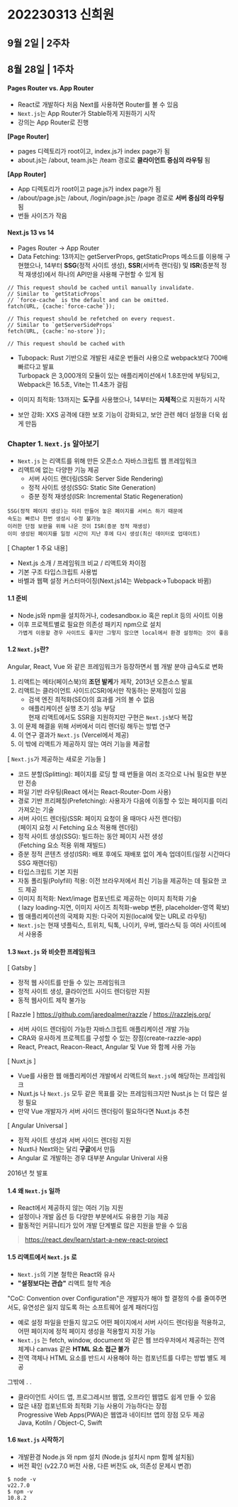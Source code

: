 # 202230313 신희원
## 9월 2일 | 2주차
## 8월 28일 | 1주차
#### **Pages Router vs. App Router**
* React로 개발하다 처음 Next를 사용하면 Router를 볼 수 있음
* `Next.js`는 App Router가 Stable하게 지원하기 시작
* 강의는 App Router로 진행

**[Page Router]**
* pages 디렉토리가 root이고, index.js가 index page가 됨
* about.js는 /about, team.js는 /team 경로로 **클라이언트 중심의 라우팅** 됨

**[App Router]**
* App 디렉토리가 root이고 page.js가 index page가 됨
* /about/page.js는 /about, /login/page.js는 /page 경로로 **서버 중심의 라우팅** 됨
* 번들 사이즈가 작음

#### **Next.js 13 vs 14**
* Pages Router -> App Router
* Data Fetching: 13까지는 getServerProps, getStaticProps 메소드를 이용해 구현했으나, 14부터 **SSG**(정적 사이트 생성), **SSR**(서버측 랜더링) 및 **ISR**(증분적 정적 재생성)에서 하나의 API만을 사용해 구현할 수 있게 됨
```
// This request should be cached until manually invalidate.
// Similar to `getStaticProps`
// `force-cache` is the default and can be omitted.
fatch(URL, {cache:`force-cache`});

// This request should be refetched on every request.
// Similar to `getServerSideProps`
fetch(URL, {cache:`no-store`});

// This request should be cached with
```
* Tubopack: Rust 기반으로 개발된 새로운 번들러 사용으로 webpack보다 700배 빠르다고 발표   
Turbopack 은 3,000개의 모듈이 있는 애플리케이션에서 1.8초만에 부팅되고, Webpack은 16.5초, Vite는 11.4초가 걸림   

* 이미지 최적화: 13까지는 **도구**를 사용했으나, 14부터는 **자체적**으로 지원하기 시작
* 보안 강화: XXS 공격에 대한 보호 기능이 강화되고, 보안 관련 헤더 설정을 더욱 쉽게 만듬

### Chapter 1. `Next.js` 알아보기
* `Next.js` 는 리액트를 위해 만든 오픈소스 자바스크립트 웹 프레임워크
* 리액트에 없는 다양한 기능 제공
    - 서버 사이드 랜더링(SSR: Server Side Rendering)
    - 정적 사이트 생성(SSG: Static Site Generation)
    - 증분 정적 재생성(ISR: Incremental Static Regeneration)   
```
SSG(정적 페이지 생성)는 미리 만들어 놓은 페이지를 서비스 하기 때문에 
속도는 빠르나 한번 생성시 수정 불가능
이러한 단점 보완을 위해 나온 것이 ISR(증분 정적 재생성)
이미 생성된 페이지를 일정 시간이 지난 후에 다시 생성(최신 데이터로 업데이트)
```

[ Chapter 1 주요 내용]
* Next.js 소개 / 프레임워크 비교 / 리액트와 차이점
* 기본 구조 타입스크립트 사용법
* 바벨과 웹팩 설정 커스터마이징(Next.js14는 Webpack->Tubopack 바뀜)


#### 1.1 준비
* Node.js와 npm을 설치하거나, codesandbox.io 혹은 repl.it 등의 사이트 이용
* 이후 프로젝트별로 필요한 의존성 패키지 npm으로 설치   
`가볍게 이용할 경우 사이트도 좋지만 그렇지 않으면 local에서 환경 설정하는 것이 좋음`

#### 1.2 `Next.js`란?
Angular, React, Vue 와 같은 프레임워크가 등장하면서 웹 개발 분야 급속도로 변화
1. 리액트는 메타(페이스북)의 **조던 발케**가 제작, 2013년 오픈소스 발표
2. 리액트는 클라이언트 사이드(CSR)에서만 작동하는 문제점이 있음   
    * 검색 엔진 최적화(SEO)의 효과를 거의 볼 수 없음
    * 애플리케이션 실행 초기 성능 부담   
    현재 리액트에서도 SSR을 지원하지만 구현은 `Next.js`보다 복잡
3. 이 문제 해결을 위해 서버에서 미리 렌더링 해두는 방법 연구
4. 이 연구 결과가 `Next.js` (Vercel에서 제공)
5. 이 밖에 리액트가 제공하지 않는 여러 기능을 제공함

[ `Next.js`가 제공하는 새로운 기능들 ]
* 코드 분할(Splitting): 페이지를 로딩 할 때 번들을 여러 조각으로 나눠 필요한 부분만 전송
* 파일 기반 라우팅(React 에서는 React-Router-Dom 사용)
* 경로 기반 프리페칭(Prefetching): 사용자가 다음에 이동할 수 있는 페이지를 미리 가져오는 기술
* 서버 사이드 렌더링(SSR: 페이지 요청이 올 때마다 사전 렌더링)   
(페이지 요청 시 Fetching 요소 적용해 렌더링)
* 정적 사이트 생성(SSG): 빌드하는 동안 페이지 사전 생성   
(Fetching 요소 적용 위해 재빌드)
* 증분 정적 콘텐츠 생성(ISR): 배포 후에도 재배포 없이 계속 업데이트(일정 시간마다 SSG 재렌더링)
* 타입스크립트 기본 지원
* 자동 폴리필(Polyfill) 적용: 이전 브라우저에서 최신 기능을 제공하는 데 필요한 코드 제공
* 이미지 최적화: Next/image 컴포넌트로 제공하는 이미지 최적화 기술   
( lazy loading-지연, 이미지 사이즈 최적화-webp 변환, placeholder-영역 확보)
* 웹 애플리케이션의 국제화 지원: 다국어 지원(local에 맞는 URL로 라우팅)
* `Next.js`는 현재 넷플릭스, 트위치, 틱톡, 나이키, 우버, 엘라스틱 등 여러 사이트에서 사용중

#### 1.3 `Next.js` 와 비슷한 프레임워크
[ Gatsby ]
* 정적 웹 사이트를 만들 수 있는 프레임워크
* 정적 사이트 생성, 클라이언트 사이드 렌더링만 지원
* 동적 웹사이트 제작 불가능

[ Razzle ] <https://github.com/jaredpalmer/razzle> / <https://razzlejs.org/>
* 서버 사이드 렌더링이 가능한 자바스크립트 애플리케이션 개발 가능
* CRA와 유사하게 프로젝트를 구성할 수 있는 장점(create-razzle-app)
* React, Preact, Reacon-React, Angular 및 Vue 와 함께 사용 가능

[ Nuxt.js ]
* Vue를 사용한 웹 애플리케이션 개발에서 리액트의 `Next.js`에 해당하는 프레임워크
* Nuxt.js 나 `Next.js` 모두 같은 목표를 갖는 프레임워크지만 Nust.js 는 더 많은 설정 필요
* 만약 Vue 개발자가 서버 사이드 렌더링이 필요하다면 Nuxt.js 추천

[ Angular Universal ]
* 정적 사이트 생성과 서버 사이드 렌더링 지원
* Nuxt나 Next와는 달리 **구글**에서 만듬
* Angular 로 개발하는 경우 대부분 Angular Univeral 사용   

2016년 첫 발표

#### 1.4 왜 `Next.js` 일까
* React에서 제공하지 않는 여러 기능 지원
* 설정이나 개발 옵션 등 다양한 부분에서도 유용한 기능 제공
* 활동적인 커뮤니티가 있어 개발 단계별로 많은 지원을 받을 수 있음
> <https://react.dev/learn/start-a-new-react-project>

#### 1.5 리액트에서 `Next.js` 로
* `Next.js`의 기본 철학은 React와 유사
* **"설정보다는 관습"** 리액트 철학 계승

"CoC: Convention over Configuration"은 개발자가 해야 할 결정의 수를 줄여주면서도, 유연성은 잃지 않도록 하는 소프트웨어 설계 패러다임

* 예로 설정 파일을 만들지 않고도 어떤 페이지에서 서버 사이드 렌더링을 적용하고, 어떤 페이지에 정적 페이지 생성을 적용할지 지정 가능
* `Next.js` 는 fetch, window, document 와 같은 웹 브라우저에서 제공하는 전역 체계나 canvas 같은 **HTML 요소 접근 불가**
* 전역 객체나 HTML 요소를 반드시 사용해야 하는 컴포넌트를 다루는 방법 별도 제공   

그밖에 . .

* 클라이언트 사이드 앱, 프로그레시브 웹앱, 오프라인 웹앱도 쉽게 만들 수 있음
* 많은 내장 컴포넌트와 최적화 기능 사용이 가능하다는 장점   
Progressive Web Apps(PWA)은 웹앱과 네이티브 앱의 장점 모두 제공   
Java, Kotiln / Object-C, Swift

#### 1.6 `Next.js` 시작하기

* 개발환경 Node.js 와 npm 설치 (Node.js 설치시 npm 함께 설치됨)
* 버전 확인 (v22.7.0 버전 사용, 다른 버전도 ok, 의존성 문제시 변경)
```
$ node -v
v22.7.0
$ npm -v
10.8.2
```